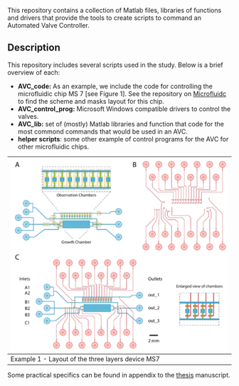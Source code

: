 This repository contains a collection of Matlab files, libraries of functions and drivers that provide the tools to create scripts to command an Automated Valve Controller.

## Description
This repository includes several scripts used in the study. Below is a brief overview of each:
- **AVC_code:** As an example, we include the code for controlling the microfluidic chip MS 7 [see Figure 1]. See the repository on [Microfluidc](https://github.com/sanger-matteo/Microdevices_Designs) to find the scheme and masks layout for this chip.
- **AVC_control_prog:** Microsoft Windows compatible drivers to control the valves.
- **AVC_lib:** set of (mostly) Matlab libraries and function that code for the most commond commands that would be used in an AVC. 
- **helper scripts**: some other example of control programs for the AVC for other microfluidic chips.


| ![Figure 1](/Figures/Example_Device.png) |
|---|
| Example 1 - Layout of the three layers device MS7 |


Some practical specifics can be found in appendix to the [thesis](https://edoc.unibas.ch/65308/1/Thesis_v11_edoc.pdf) manuscript. 